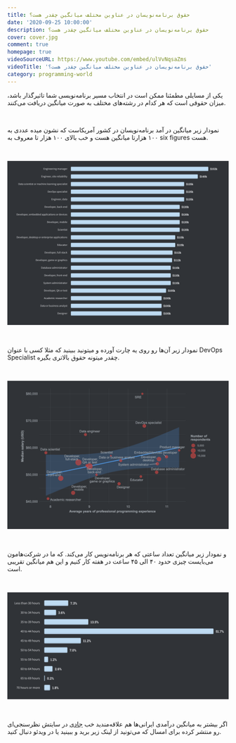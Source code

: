 ```yaml
---
title: حقوق برنامه‌نویسان در عناوین مختلف میانگین چقدر هست؟
date: '2020-09-25 10:00:00'
description: حقوق برنامه‌نویسان در عناوین مختلف میانگین چقدر هست؟
cover: cover.jpg
comment: true
homepage: true
videoSourceURL: https://www.youtube.com/embed/ulVvNqsaZms
videoTitle: 'حقوق برنامه‌نویسان در عناوین مختلف میانگین چقدر هست؟'
category: programming-world
---
```


یکی از مسايلی مطمئنا ممکن است در انتخاب مسیر برنامه‌نویسی شما تاثیرگذار باشد، میزان حقوقی است که هر کدام در رشته‌های مختلف به صورت میانگین دریافت می‌کنند.

<br />

نمودار زیر میانگین در آمد برنامه‌نویسان در کشور آمریکاست که نشون میده عددی به ۱۰۰ هزارتا میانگین هست و خب بالای ۱۰۰ هزار تا معروف به six figures هست.

<br />

![حقوق برنامه‌نویسان در عناوین مختلف میانگین چقدر هست؟](salary1.png 'حقوق برنامه‌نویسان در عناوین مختلف میانگین چقدر هست؟')

<br />

نمودار زیر آن‌ها رو روی یه چارت آورده و میتونید ببینید که مثلا کسی با عنوان DevOps Specialist چقدر میتونه حقوق بالاتری بگیره.

<br />

![حقوق برنامه‌نویسان در عناوین مختلف میانگین چقدر هست؟](salary2.png 'حقوق برنامه‌نویسان در عناوین مختلف میانگین چقدر هست؟')

<br />

و نمودار زیر میانگین تعداد ساعتی که هر برنامه‌نویس کار می‌کند. که ما در شرکت‌هامون می‌بایست چیزی حدود ۴۰ الی ۴۵ ساعت در هفته کار کنیم و این هم میانگین تقریبی است.

<br />

![حقوق برنامه‌نویسان در عناوین مختلف میانگین چقدر هست؟](salary3.png 'حقوق برنامه‌نویسان در عناوین مختلف میانگین چقدر هست؟')

<br />

اگر بیشتر به میانگین درآمدی ایرانی‌ها هم علاقه‌مندید خب
[جادی](https://jadi.net/2020/09/iran-programmers-status-results-98/)
در سایتش نظرسنجی‌ای رو منتشر کرده برای امسال که می‌تونید از لینک زیر برید و ببینید یا در ویدئو دنبال کنید.
